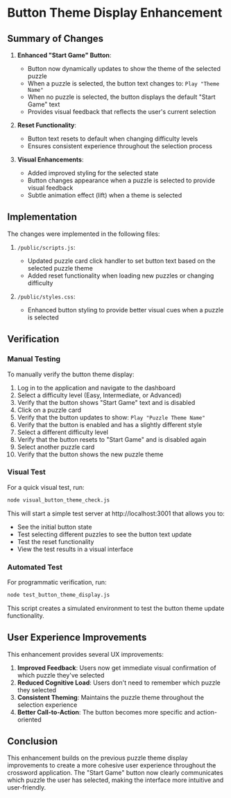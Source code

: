 # Button Theme Display Enhancement

## Summary of Changes

1. **Enhanced "Start Game" Button**:
   - Button now dynamically updates to show the theme of the selected puzzle
   - When a puzzle is selected, the button text changes to: `Play "Theme Name"`
   - When no puzzle is selected, the button displays the default "Start Game" text
   - Provides visual feedback that reflects the user's current selection

2. **Reset Functionality**:
   - Button text resets to default when changing difficulty levels
   - Ensures consistent experience throughout the selection process

3. **Visual Enhancements**:
   - Added improved styling for the selected state
   - Button changes appearance when a puzzle is selected to provide visual feedback
   - Subtle animation effect (lift) when a theme is selected

## Implementation

The changes were implemented in the following files:

1. `/public/scripts.js`:
   - Updated puzzle card click handler to set button text based on the selected puzzle theme
   - Added reset functionality when loading new puzzles or changing difficulty

2. `/public/styles.css`:
   - Enhanced button styling to provide better visual cues when a puzzle is selected

## Verification

### Manual Testing

To manually verify the button theme display:

1. Log in to the application and navigate to the dashboard
2. Select a difficulty level (Easy, Intermediate, or Advanced)
3. Verify that the button shows "Start Game" text and is disabled
4. Click on a puzzle card
5. Verify that the button updates to show: `Play "Puzzle Theme Name"`
6. Verify that the button is enabled and has a slightly different style
7. Select a different difficulty level
8. Verify that the button resets to "Start Game" and is disabled again
9. Select another puzzle card
10. Verify that the button shows the new puzzle theme

### Visual Test

For a quick visual test, run:

```bash
node visual_button_theme_check.js
```

This will start a simple test server at http://localhost:3001 that allows you to:
- See the initial button state
- Test selecting different puzzles to see the button text update
- Test the reset functionality
- View the test results in a visual interface

### Automated Test

For programmatic verification, run:

```bash
node test_button_theme_display.js
```

This script creates a simulated environment to test the button theme update functionality.

## User Experience Improvements

This enhancement provides several UX improvements:

1. **Improved Feedback**: Users now get immediate visual confirmation of which puzzle they've selected
2. **Reduced Cognitive Load**: Users don't need to remember which puzzle they selected
3. **Consistent Theming**: Maintains the puzzle theme throughout the selection experience
4. **Better Call-to-Action**: The button becomes more specific and action-oriented

## Conclusion

This enhancement builds on the previous puzzle theme display improvements to create a more cohesive user experience throughout the crossword application. The "Start Game" button now clearly communicates which puzzle the user has selected, making the interface more intuitive and user-friendly.
